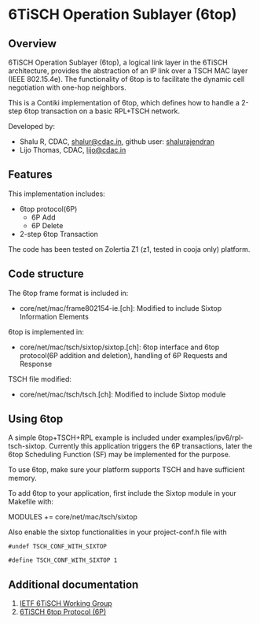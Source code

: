 


# 6TiSCH Operation Sublayer (6top)

## **Overview**

6TiSCH Operation Sublayer (6top), a logical link layer in the 6TiSCH architecture,  provides the abstraction of an IP link over a TSCH MAC layer (IEEE 802.15.4e). The functionality of 6top is to facilitate the dynamic cell negotiation with one-hop neighbors.

This is a Contiki implementation of 6top, which defines how to handle a 2-step 6top transaction on a basic RPL+TSCH network.

Developed by:

- Shalu R, CDAC, shalur@cdac.in, github user:  [shalurajendran](https://github.com/shalurajendran)
- Lijo Thomas, CDAC, lijo@cdac.in

## **Features**

This implementation includes:

- 6top protocol(6P)
  - 6P Add
  - 6P Delete
- 2-step 6top Transaction

The code has been tested on Zolertia Z1 (z1, tested in cooja only) platform.

## **Code structure**

The 6top frame format is included in:

- core/net/mac/frame802154-ie.[ch]: Modified to include Sixtop Information Elements

6top is implemented in:

- core/net/mac/tsch/sixtop/sixtop.[ch]: 6top interface and 6top protocol(6P addition and deletion), handling of 6P Requests and Response

TSCH file modified:

- core/net/mac/tsch/tsch.[ch]: Modified to include Sixtop module


## **Using 6top**

A simple 6top+TSCH+RPL example is included under examples/ipv6/rpl-tsch-sixtop. Currently this application triggers the 6P transactions, later the 6top Scheduling Function (SF) may be implemented for the purpose.

To use 6top, make sure your platform supports TSCH and have sufficient memory.

To add 6top to your application, first include the Sixtop module in your Makefile with:

  MODULES += core/net/mac/tsch/sixtop

Also enable the sixtop functionalities in your project-conf.h file with

	#undef TSCH_CONF_WITH_SIXTOP
	
	#define TSCH_CONF_WITH_SIXTOP 1

## **Additional documentation**

1. [IETF 6TiSCH Working Group](https://datatracker.ietf.org/wg/6tisch)
2. [6TiSCH 6top Protocol (6P)](https://tools.ietf.org/pdf/draft-ietf-6tisch-6top-protocol-02.pdf)


